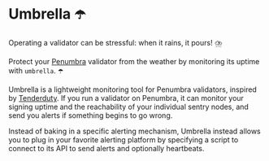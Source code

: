 # Umbrella ☂️

Operating a validator can be stressful: when it rains, it pours! ⛈️

Protect your [Penumbra](https://penumbra.zone) validator from the weather by monitoring its uptime with `umbrella`. ☂️

Umbrella is a lightweight monitoring tool for Penumbra validators, inspired by [Tenderduty](https://github.com/blockpane/tenderduty). If you run a validator on Penumbra, it can monitor your signing uptime and the reachability of your individual sentry nodes, and send you alerts if something begins to go wrong. 

Instead of baking in a specific alerting mechanism, Umbrella instead allows you to plug in your favorite alerting platform by specifying a script to connect to its API to send alerts and optionally heartbeats.
